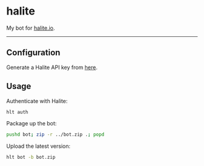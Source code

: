 halite
======

My bot for [halite.io](https://halite.io/).

---

## Configuration

Generate a Halite API key from [here](https://halite.io/user/settings).

## Usage

Authenticate with Halite:
```bash
hlt auth
```

Package up the bot:
```bash
pushd bot; zip -r ../bot.zip .; popd
```

Upload the latest version:
```bash
hlt bot -b bot.zip
```

